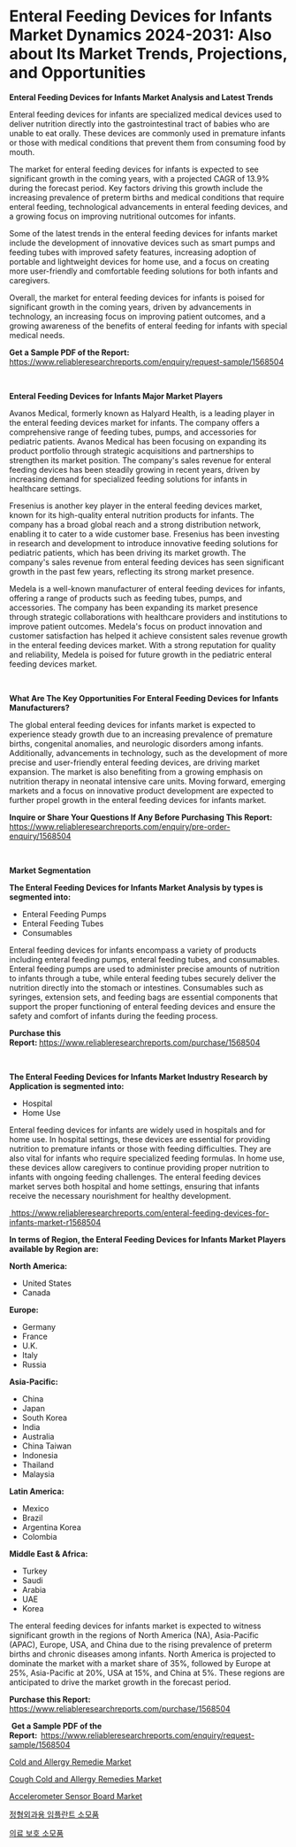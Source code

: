<p><h1>Enteral Feeding Devices for Infants Market Dynamics 2024-2031: Also about Its Market Trends, Projections, and Opportunities</h1></p><p><strong>Enteral Feeding Devices for Infants Market Analysis and Latest Trends</strong></p>
<p><p>Enteral feeding devices for infants are specialized medical devices used to deliver nutrition directly into the gastrointestinal tract of babies who are unable to eat orally. These devices are commonly used in premature infants or those with medical conditions that prevent them from consuming food by mouth.</p><p>The market for enteral feeding devices for infants is expected to see significant growth in the coming years, with a projected CAGR of 13.9% during the forecast period. Key factors driving this growth include the increasing prevalence of preterm births and medical conditions that require enteral feeding, technological advancements in enteral feeding devices, and a growing focus on improving nutritional outcomes for infants.</p><p>Some of the latest trends in the enteral feeding devices for infants market include the development of innovative devices such as smart pumps and feeding tubes with improved safety features, increasing adoption of portable and lightweight devices for home use, and a focus on creating more user-friendly and comfortable feeding solutions for both infants and caregivers.</p><p>Overall, the market for enteral feeding devices for infants is poised for significant growth in the coming years, driven by advancements in technology, an increasing focus on improving patient outcomes, and a growing awareness of the benefits of enteral feeding for infants with special medical needs.</p></p>
<p><strong>Get a Sample PDF of the Report:&nbsp;</strong> <a href="https://www.reliableresearchreports.com/enquiry/request-sample/1568504">https://www.reliableresearchreports.com/enquiry/request-sample/1568504</a></p>
<p>&nbsp;</p>
<p><strong>Enteral Feeding Devices for Infants Major Market Players</strong></p>
<p><p>Avanos Medical, formerly known as Halyard Health, is a leading player in the enteral feeding devices market for infants. The company offers a comprehensive range of feeding tubes, pumps, and accessories for pediatric patients. Avanos Medical has been focusing on expanding its product portfolio through strategic acquisitions and partnerships to strengthen its market position. The company's sales revenue for enteral feeding devices has been steadily growing in recent years, driven by increasing demand for specialized feeding solutions for infants in healthcare settings.</p><p>Fresenius is another key player in the enteral feeding devices market, known for its high-quality enteral nutrition products for infants. The company has a broad global reach and a strong distribution network, enabling it to cater to a wide customer base. Fresenius has been investing in research and development to introduce innovative feeding solutions for pediatric patients, which has been driving its market growth. The company's sales revenue from enteral feeding devices has seen significant growth in the past few years, reflecting its strong market presence.</p><p>Medela is a well-known manufacturer of enteral feeding devices for infants, offering a range of products such as feeding tubes, pumps, and accessories. The company has been expanding its market presence through strategic collaborations with healthcare providers and institutions to improve patient outcomes. Medela's focus on product innovation and customer satisfaction has helped it achieve consistent sales revenue growth in the enteral feeding devices market. With a strong reputation for quality and reliability, Medela is poised for future growth in the pediatric enteral feeding devices market.</p></p>
<p>&nbsp;</p>
<p><strong>What Are The Key Opportunities For Enteral Feeding Devices for Infants Manufacturers?</strong></p>
<p><p>The global enteral feeding devices for infants market is expected to experience steady growth due to an increasing prevalence of premature births, congenital anomalies, and neurologic disorders among infants. Additionally, advancements in technology, such as the development of more precise and user-friendly enteral feeding devices, are driving market expansion. The market is also benefiting from a growing emphasis on nutrition therapy in neonatal intensive care units. Moving forward, emerging markets and a focus on innovative product development are expected to further propel growth in the enteral feeding devices for infants market.</p></p>
<p><strong>Inquire or Share Your Questions If Any Before Purchasing This Report:</strong> <a href="https://www.reliableresearchreports.com/enquiry/pre-order-enquiry/1568504">https://www.reliableresearchreports.com/enquiry/pre-order-enquiry/1568504</a></p>
<p>&nbsp;</p>
<p><strong>Market Segmentation</strong></p>
<p><strong>The Enteral Feeding Devices for Infants Market Analysis by types is segmented into:</strong></p>
<p><ul><li>Enteral Feeding Pumps</li><li>Enteral Feeding Tubes</li><li>Consumables</li></ul></p>
<p><p>Enteral feeding devices for infants encompass a variety of products including enteral feeding pumps, enteral feeding tubes, and consumables. Enteral feeding pumps are used to administer precise amounts of nutrition to infants through a tube, while enteral feeding tubes securely deliver the nutrition directly into the stomach or intestines. Consumables such as syringes, extension sets, and feeding bags are essential components that support the proper functioning of enteral feeding devices and ensure the safety and comfort of infants during the feeding process.</p></p>
<p><strong>Purchase this Report:&nbsp;</strong><a href="https://www.reliableresearchreports.com/purchase/1568504">https://www.reliableresearchreports.com/purchase/1568504</a></p>
<p>&nbsp;</p>
<p><strong>The Enteral Feeding Devices for Infants Market Industry Research by Application is segmented into:</strong></p>
<p><ul><li>Hospital</li><li>Home Use</li></ul></p>
<p><p>Enteral feeding devices for infants are widely used in hospitals and for home use. In hospital settings, these devices are essential for providing nutrition to premature infants or those with feeding difficulties. They are also vital for infants who require specialized feeding formulas. In home use, these devices allow caregivers to continue providing proper nutrition to infants with ongoing feeding challenges. The enteral feeding devices market serves both hospital and home settings, ensuring that infants receive the necessary nourishment for healthy development.</p></p>
<p><a href="https://www.reliableresearchreports.com/enteral-feeding-devices-for-infants-market-r1568504">&nbsp;https://www.reliableresearchreports.com/enteral-feeding-devices-for-infants-market-r1568504</a></p>
<p><strong>In terms of Region, the Enteral Feeding Devices for Infants Market Players available by Region are:</strong></p>
<p>
    <p> <strong> North America: </strong>
        <ul>
            <li>United States</li>
            <li>Canada</li>
        </ul>
        </p> 
    <p> <strong> Europe: </strong>
        <ul>
            <li>Germany</li>
            <li>France</li>
            <li>U.K.</li>
            <li>Italy</li>
            <li>Russia</li>
        </ul>
        </p> 
    <p> <strong> Asia-Pacific: </strong>
        <ul>
            <li>China</li>
            <li>Japan</li>
            <li>South Korea</li>
            <li>India</li>
            <li>Australia</li>
            <li>China Taiwan</li>
            <li>Indonesia</li>
            <li>Thailand</li>
            <li>Malaysia</li>
        </ul>
        </p> 
    <p> <strong> Latin America: </strong>
        <ul>
            <li>Mexico</li>
            <li>Brazil</li>
            <li>Argentina Korea</li>
            <li>Colombia</li>
        </ul>
        </p> 
    <p> <strong> Middle East & Africa: </strong>
        <ul>
            <li>Turkey</li>
            <li>Saudi</li>
            <li>Arabia</li>
            <li>UAE</li>
            <li>Korea</li>
        </ul>
    </p>
    </p>
<p><p>The enteral feeding devices for infants market is expected to witness significant growth in the regions of North America (NA), Asia-Pacific (APAC), Europe, USA, and China due to the rising prevalence of preterm births and chronic diseases among infants. North America is projected to dominate the market with a market share of 35%, followed by Europe at 25%, Asia-Pacific at 20%, USA at 15%, and China at 5%. These regions are anticipated to drive the market growth in the forecast period.</p></p>
<p><strong>Purchase this Report: </strong><a href="https://www.reliableresearchreports.com/purchase/1568504">https://www.reliableresearchreports.com/purchase/1568504</a></p>
<p>&nbsp;<strong>Get a Sample PDF of the Report:&nbsp;&nbsp;</strong><a href="https://www.reliableresearchreports.com/enquiry/request-sample/1568504">https://www.reliableresearchreports.com/enquiry/request-sample/1568504</a></p>
<p><strong></strong></p>
<p><p><a href="https://github.com/kosella/Market-Research-Report-List-3/blob/main/cold-and-allergy-remedie-market.md">Cold and Allergy Remedie Market</a></p><p><a href="https://github.com/kufem1/Market-Research-Report-List-3/blob/main/cough-cold-and-allergy-remedies-market.md">Cough Cold and Allergy Remedies Market</a></p><p><a href="https://issuu.com/reportprime-2/docs/accelerometer-sensor-board-market-size-2030.pptx">Accelerometer Sensor Board Market</a></p><p><a href="https://github.com/GabrielBlanda5656/Market-Research-Report-List-2/blob/main/9980266102983.md">정형외과용 임플란트 소모품</a></p><p><a href="https://github.com/vsckjg50460/Market-Research-Report-List-2/blob/main/4487287102982.md">의료 보호 소모품</a></p></p>